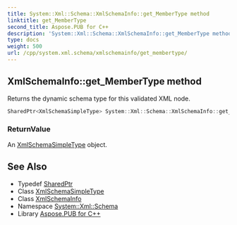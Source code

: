 ```yaml
---
title: System::Xml::Schema::XmlSchemaInfo::get_MemberType method
linktitle: get_MemberType
second_title: Aspose.PUB for C++
description: 'System::Xml::Schema::XmlSchemaInfo::get_MemberType method. Returns the dynamic schema type for this validated XML node in C++.'
type: docs
weight: 500
url: /cpp/system.xml.schema/xmlschemainfo/get_membertype/
---
```

## XmlSchemaInfo::get_MemberType method


Returns the dynamic schema type for this validated XML node.

```cpp
SharedPtr<XmlSchemaSimpleType> System::Xml::Schema::XmlSchemaInfo::get_MemberType() override
```


### ReturnValue

An [XmlSchemaSimpleType](../../xmlschemasimpletype/) object.

## See Also

* Typedef [SharedPtr](../../../system/sharedptr/)
* Class [XmlSchemaSimpleType](../../xmlschemasimpletype/)
* Class [XmlSchemaInfo](../)
* Namespace [System::Xml::Schema](../../)
* Library [Aspose.PUB for C++](../../../)
